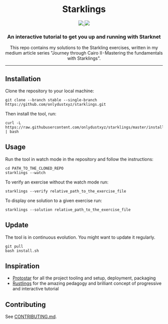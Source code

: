 <div align="center">
  <h1 align="center">Starklings</h1>
  <p align="center">
    <a href="https://discord.gg/onlydust">
        <img src="https://img.shields.io/badge/Discord-6666FF?style=for-the-badge&logo=discord&logoColor=white">
    </a>
    <a href="https://twitter.com/intent/follow?screen_name=onlydust_xyz">
        <img src="https://img.shields.io/badge/Twitter-1DA1F2?style=for-the-badge&logo=twitter&logoColor=white">
    </a>       
  </p>
  
  <h3 align="center">An interactive tutorial to get you up and running with Starknet</h3>
  This repo contains my solutions to the Starkling exercises, written in my medium article series "Journey through Cairo II - Mastering the fundamentals with Starklings".
</div>

---

## Installation

Clone the repository to your local machine:

```shell
git clone --branch stable --single-branch https://github.com/onlydustxyz/starklings.git
```

Then install the tool, run:

```shell
curl -L https://raw.githubusercontent.com/onlydustxyz/starklings/master/install.sh | bash
```

## Usage

Run the tool in watch mode in the repository and follow the instructions:

```shell
cd PATH_TO_THE_CLONED_REPO
starklings --watch
```

To verify an exercise without the watch mode run:

```shell
starklings --verify relative_path_to_the_exercise_file
```

To display one solution to a given exercise run:

```shell
starklings --solution relative_path_to_the_exercise_file
```

## Update

The tool is in continuous evolution. You might want to update it regularly.

```shell
git pull
bash install.sh
```

## Inspiration

- [Protostar](https://github.com/software-mansion/protostar) for all the project tooling and setup, deployment, packaging
- [Rustlings](https://github.com/rust-lang/rustlings) for the amazing pedagogy and brilliant concept of progressive and interactive tutorial

## Contributing

See [CONTRIBUTING.md](CONTRIBUTING.md).
